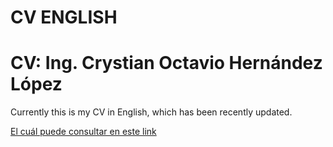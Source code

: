 # CV ENGLISH
# CV: Ing. Crystian Octavio Hernández López
Currently this is my CV in English, which has been recently updated.

[El cuál puede consultar en este link](https://github.com/reisenhead/CVENGLISH/blob/main/CV%20Crystian%20Octavio%20Hern%C3%A1ndez%20Lopez%20EN.pdf)
